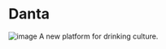 # Danta
![image](https://user-images.githubusercontent.com/84507123/139095381-1020516a-d09a-494b-a1ff-34f799c9432e.png) A new platform for drinking culture.


